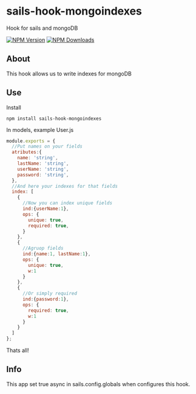 # sails-hook-mongoindexes
Hook for sails and mongoDB

  [![NPM Version][npm-image]][npm-url]
  [![NPM Downloads][downloads-image]][downloads-url]

## About
This hook allows us to write indexes for mongoDB 

## Use
Install
~~~
npm install sails-hook-mongoindexes
~~~
In models, example User.js
~~~js
module.exports = {
  //Put names on your fields
  atributes:{
    name: 'string',
    lastName: 'string',
    userName: 'string',
    password: 'string',    
  },
  //And here your indexes for that fields
  index: [
    {
      //Now you can index unique fields
      ind:{userName:1},
      ops: {
        unique: true,
        required: true,
      }
    },
    {
      //Agruop fields
      ind:{name:1, lastName:1},
      ops: {
        unique: true,
        w:1
      }
    },
    {
      //Or simply required
      ind:{password:1},
      ops: {
        required: true,
        w:1
      }
    }
  ]
};
~~~
Thats all!

## Info
This app set true async in sails.config.globals when configures this hook.


[npm-image]: https://img.shields.io/npm/v/sails-hook-mongoindexes.svg
[npm-url]: https://npmjs.org/package/sails-hook-mongoindexes
[downloads-image]: https://img.shields.io/npm/dm/sails-hook-mongoindexes.svg
[downloads-url]: https://npmjs.org/package/sails-hook-mongoindexes